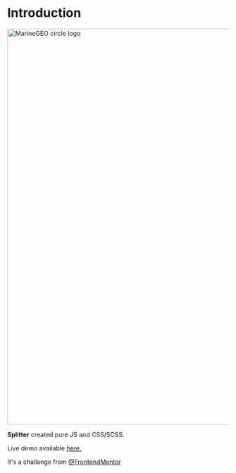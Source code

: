 # Introduction

<img src="https://i.imgur.com/2yA6jem.jpg" alt="MarineGEO circle logo" style=" width:900px;"/>

**Splitter** created pure JS and CSS/SCSS.

Live demo available [here.](https://splitter-app-iota.vercel.app/)

It's a challange from [@FrontendMentor](https://www.frontendmentor.io/challenges/tip-calculator-app-ugJNGbJUX)
